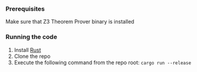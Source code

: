### Prerequisites
Make sure that Z3 Theorem Prover binary is installed 
### Running the code
1. Install [Rust](https://www.rust-lang.org/)
2. Clone the repo
3. Execute the following command from the repo root:
   `cargo run --release`
